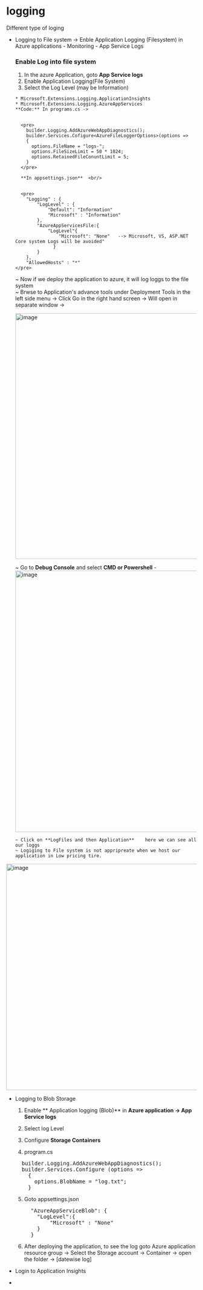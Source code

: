# logging
Different type of loging

- Logging to File system  -> Enble Application Logging (Filesystem) in Azure applications - Monitoring - App Service Logs

  ### Enable Log into file system
     1. In the azure Application, goto **App Service logs**
     2. Enable Application Logging(File System)
     3. Select the Log Level   (may be Information)
 
        
      * Microsoft.Extensions.Logging.ApplicationInsights
      * Microsoft.Extensions.Logging.AzureAppServices
      **Code:** In programs.cs ->


        <pre>
          builder.Logging.AddAzureWebAppDiagnostics();
          builder.Services.Cofigure<AzureFileLoggerOptions>(options =>
          {
            options.FileName = "logs-";
            options.FileSizeLimit = 50 * 1024;
            options.RetainedFileConuntLimit = 5;
          }
        </pre>

        **In appsettings.json**  <br/>


        <pre>
          "Logging" : {
              "LogLevel" : {
                  "Default": "Information"
                  "Microsoft" : "Information"
              },
              "AzureAppServicesFile:{
                  "LogLevel"{
                      "Microsoft": "None"   --> Microsoft, VS, ASP.NET Core system Logs will be avoided"
                    }
              }
          },
          "AllowedHosts" : "*"
      </pre>
  


    ~ Now if we deploy the application to azure, it will log loggs to the file system <br/>
    ~ Brwse to Application's advance tools under Deployment Tools in the left side menu  -> Click Go in the right hand screen  -> Will open in separate window -> 
 
  <img width="1140" height="650" alt="image" src="https://github.com/user-attachments/assets/d62a3e26-3f2d-4264-b7f2-b8e4cbde85c8" />

    ~ Go to **Debug Console** and select  **CMD or Powershell**   - 
   <img width="1271" height="692" alt="image" src="https://github.com/user-attachments/assets/665c3f30-8bd2-48be-ae89-f34dae73a416" />

      ~ Click on **LogFiles and then Application**    here we can see all our loggs
      ~ Logiging to File system is not appripreate when we host our application in Low pricing tire.
   

<img width="996" height="599" alt="image" src="https://github.com/user-attachments/assets/a8d45fb8-1a7b-456c-a3cc-e698cb39bbaa" />



  
- Logging to Blob Storage
  1. Enable ** Application logging (Blob)**  in **Azure application -> App Service logs**
  2. Select log Level
  3. Configure **Storage Containers** 

  4. program.cs
  <pre>
    builder.Logging.AddAzureWebAppDiagnostics();
    builder.Services.Configure<AzureBlobLoggerOptions> (options =>
      {
        options.BlobName = "log.txt";
      }
  </pre>

  5. Goto appsettings.json
     <pre>
       "AzureAppServiceBlob": {
         "LogLevel":{
             "Microsoft" : "None"
         }
       }
     </pre>

  6. After deploying the application, to see the log goto Azure application resource group ->  Select the Storage account -> Container  -> open the folder -> [datewise log] 

- Login to Application Insights
- 
